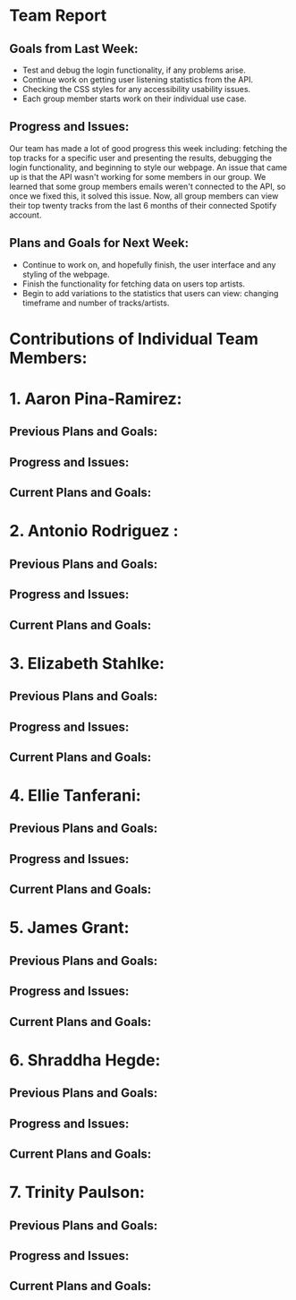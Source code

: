 # Team Report
## Goals from Last Week:
- Test and debug the login functionality, if any problems arise. 
- Continue work on getting user listening statistics from the API.
- Checking the CSS styles for any accessibility usability issues. 
- Each group member starts work on their individual use case.
## Progress and Issues:
Our team has made a lot of good progress this week including: fetching the top tracks for a specific user and presenting the results, debugging the login functionality, and beginning to style our webpage. An issue that came up is that the API wasn't working for some members in our group. We learned that some group members emails weren't connected to the API, so once we fixed this, it solved this issue. Now, all group members can view their top twenty tracks from the last 6 months of their connected Spotify account.
## Plans and Goals for Next Week:
- Continue to work on, and hopefully finish, the user interface and any styling of the webpage.
- Finish the functionality for fetching data on users top artists.
- Begin to add variations to the statistics that users can view: changing timeframe and number of tracks/artists.

# Contributions of Individual Team Members:
# 1. Aaron Pina-Ramirez:
## Previous Plans and Goals:

## Progress and Issues:

## Current Plans and Goals:

# 2. Antonio Rodriguez :
## Previous Plans and Goals:

## Progress and Issues:

## Current Plans and Goals:

# 3. Elizabeth Stahlke:
## Previous Plans and Goals:

## Progress and Issues:

## Current Plans and Goals:


# 4. Ellie Tanferani:
## Previous Plans and Goals:

## Progress and Issues:

## Current Plans and Goals:


# 5. James Grant:
## Previous Plans and Goals:

## Progress and Issues:

## Current Plans and Goals:


# 6. Shraddha Hegde:
## Previous Plans and Goals:


## Progress and Issues:


## Current Plans and Goals:


# 7. Trinity Paulson:
## Previous Plans and Goals:

## Progress and Issues:

## Current Plans and Goals:
